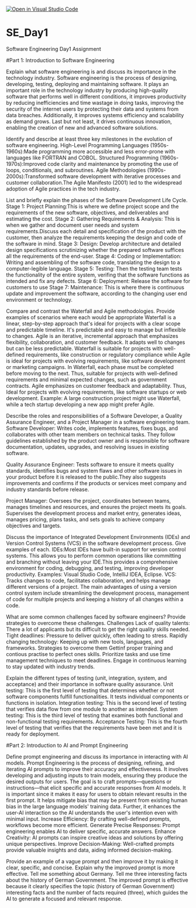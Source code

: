 [![Open in Visual Studio Code](https://classroom.github.com/assets/open-in-vscode-2e0aaae1b6195c2367325f4f02e2d04e9abb55f0b24a779b69b11b9e10269abc.svg)](https://classroom.github.com/online_ide?assignment_repo_id=15580490&assignment_repo_type=AssignmentRepo)
# SE_Day1
Software Engineering Day1 Assignment

#Part 1: Introduction to Software Engineering

Explain what software engineering is and discuss its importance in the technology industry.
Software engineering is the process of designing, developing, testing, deploying and maintaining software. It plays an important role in the technology industry by producing high-quality software that performs well in different conditions, it improves productivity by reducing inefficiencies and time wastage in doing tasks, improving the security of the internet users by protecting their data and systems from data breaches. Additionally, it improves systems efficiency and scalability as demand grows. Last but not least, it drives continuous innovation, enabling the creation of new and advanced software solutions.

Identify and describe at least three key milestones in the evolution of software engineering.
High-Level Programming Languages (1950s-1960s):Made programming more accessible and less error-prone with languages like FORTRAN and COBOL.
Structured Programming (1960s-1970s):Improved code clarity and maintenance by promoting the use of loops, conditionals, and subroutines.
Agile Methodologies (1990s-2000s):Transformed software development with iterative processes and customer collaboration.The Agile Manifesto (2001) led to the widespread adoption of Agile practices in the tech industry.

List and briefly explain the phases of the Software Development Life Cycle.
Stage 1: Project Planning:This is where we define project scope and the requirements of the new software, objectives, and deliverables and estimating the cost.
Stage 2: Gathering Requirements & Analysis: This is when we gather and document user needs and system requirements.Discuss each detail and specification of the product with the customer, then analyze the requirements keeping the design and code of the software in mind.
Stage 3: Design: Develop architecture and detailed design specifications scrutinizing whether the prepared software suffices all the requirements of the end-user.
Stage 4: Coding or Implementation: Writing and assembling of the software code, translating the design to a computer-legible language.
Stage 5: Testing: Then the testing team tests the functionality of the entire system, verifing that the software functions as intended and fix any defects.
Stage 6: Deployment: Release the software for customers to use
Stage 7: Maintenance: This is where there is continuous update and improvement the software, according to the changing user end environment or technology.

Compare and contrast the Waterfall and Agile methodologies. Provide examples of scenarios where each would be appropriate
Waterfall is a linear, step-by-step approach that's ideal for projects with a clear scope and predictable timeline. It's predictable and easy to manage but inflexible to changes. Agile is an iterative, incremental approach that emphasizes flexibility, collaboration, and customer feedback. It adapts well to changes but can be less predictable.
Waterfall is suitable for projects with well-defined requirements, like construction or regulatory compliance while Agile is ideal for projects with evolving requirements, like software development or marketing campaigns.
In Waterfall, each phase must be completed before moving to the next. Thus, suitable for projects with well-defined requirements and minimal expected changes, such as government contracts. Agile emphasizes on customer feedback and adaptability. Thus, Ideal for projects with evolving requirements, like software startups or web development.
Example: A large construction project might use Waterfall, while a tech startup developing a new app might prefer Agile.

Describe the roles and responsibilities of a Software Developer, a Quality Assurance Engineer, and a Project Manager in a software engineering team.
Software Developer: Writes code, implements features, fixes bugs, and collaborates with other team members on technical tasks. They follow guidelines established by the product owner and is responsible for software documentation, updates, upgrades, and resolving issues in existing software.

Quality Assurance Engineer: Tests software to ensure it meets quality standards, identifies bugs and system flaws and other software issues in your product before it is released to the public.They also suggests improvements and confirms if the products or services meet company and industry standards before release.

Project Manager: Oversees the project, coordinates between teams, manages timelines and resources, and ensures the project meets its goals. Supervises the development process and market entry, generates ideas, manages pricing, plans tasks, and sets goals to achieve company objectives and targets.

Discuss the importance of Integrated Development Environments (IDEs) and Version Control Systems (VCS) in the software development process. Give examples of each.
IDEs:Most IDEs have built-in support for version control systems. This allows you to perform common operations like committing and branching without leaving your IDE.This provides a comprehensive environment for coding, debugging, and testing, improving developer productivity. Examples: Visual Studio Code, IntelliJ IDEA, Eclipse.
VCS: Tracks changes to code, facilitates collaboration, and helps manage different versions of a project. The main advantages of using a version control system include streamlining the development process, management of code for multiple projects and keeping a history of all changes within a code.

What are some common challenges faced by software engineers? Provide strategies to overcome these challenges.
Challenges
Lack of quality talents: There a lot of applicants but its difficult to get the right quality skills needed.
Tight deadlines: Pressure to deliver quickly, often leading to stress.
Rapidly changing technology: Keeping up with new tools, languages, and frameworks.
Strategies to overcome them
Gettinf proper training and contious practise to perfect ones skills.
Prioritize tasks and use time management techniques to meet deadlines.
Engage in continuous learning to stay updated with industry trends.

Explain the different types of testing (unit, integration, system, and acceptance) and their importance in software quality assurance.
Unit testing: This is the first level of testing that determines whether or not software components fulfill functionalities. It tests individual components or functions in isolation.
Integration testing: This is the second level of testing that verifies data flow from one module to another as intended.
System testing: This is the third level of testing that examines both functional and non-functional testing requirements.
Acceptance Testing: This is the fourth level of testing that verifies that the requirements have been met and it is ready for deployment.

#Part 2: Introduction to AI and Prompt Engineering


Define prompt engineering and discuss its importance in interacting with AI models.
Prompt Engineering is the process of designing, refining, and iterating AI prompts to improve their accuracy and effectiveness. It involves developing and adjusting inputs to train models, ensuring they produce the desired outputs for users. The goal is to craft prompts—questions or instructions—that elicit specific and accurate responses from AI models.
It is important since it makes it easy for users to obtain relevant results in the first prompt. It helps mitigate bias that may be present from existing human bias in the large language models' training data. Further, it enhances the user-AI interaction so the AI understands the user's intention even with minimal input.
Increase Efficiency: By crafting well-defined prompts, workflows become more efficient.
Generate Precise Responses: Prompt engineering enables AI to deliver specific, accurate answers.
Enhance Creativity: AI prompts can inspire creative ideas and solutions by offering unique perspectives.
Improve Decision-Making: Well-crafted prompts provide valuable insights and data, aiding informed decision-making.

Provide an example of a vague prompt and then improve it by making it clear, specific, and concise. Explain why the improved prompt is more effective.
Tell me something about Germany.
Tell me three interesting facts about the history of German Government.
The improved prompt is effective because it clearly specifies the topic (history of German Government) interesting facts and the number of facts required (three), which guides the AI to generate a focused and relevant response.
